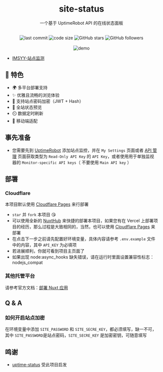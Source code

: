 <div align="center">
<h1>site-status</h1>
<p>一个基于 UptimeRobot API 的在线状态面板</p>
<br />
<img src="https://img.shields.io/github/last-commit/imsyy/site-status" alt="last commit"/>
<img src="https://img.shields.io/github/languages/code-size/imsyy/site-status" alt="code size"/>
<img src="https://img.shields.io/github/stars/imsyy/site-status?style=full" alt="GitHub stars"/>
<img src="https://img.shields.io/github/forks/imsyy/site-status?style=full&color=orange" alt="GitHub followers"/>
<br />
<br />
<img src="https://s1.ax1x.com/2023/07/20/pCHnLLt.png" alt="demo"/>
</div>

- [IMSYY-站点监测](https://status.imsyy.top/)

## 🎉 特色

- 🌍 多平台部署支持
- ✨ 优雅且流畅的浏览体验
- 🔐 支持站点密码加密（JWT + Hash）
- 👀 全站状态预览
- ⏲️ 数据定时刷新
- 📱 移动端适配

## 事先准备

- 您需要先到 [UptimeRobot](https://uptimerobot.com/dashboard) 添加站点监控，并在 `My Settings` 页面或者 [API 管理](https://dashboard.uptimerobot.com/integrations) 页面获取类型为 `Read-Only API Key` 的 `API Key`，或者使用用于单独监视器的 `Monitor-specific API keys`（ 不要使用 `Main API key` ）

## 部署

### Cloudflare

本项目默认使用 [Cloudflare Pages](https://pages.cloudflare.com/) 来行部署

- `star` 并 `fork` 本项目 😘
- 可以使用全新的 [NuxtHub](https://hub.nuxt.com/) 来快捷的部署本项目，如果您有在 Vercel 上部署项目的经历，那么过程是大致相同的，当然，也可以使用 [Cloudflare Pages](https://pages.cloudflare.com/) 来部署
- 在点击下一步之前请先配置好环境变量，具体内容请参考 `.env.example` 文件中的内容，其中 `API_KEY` 为必填项
- 若进展顺利，你就可看到项目主页面了
- 如果出现 node:async_hooks 缺失错误，请在运行时里面设置兼容性标志：nodejs_compat

### 其他托管平台

请参考官方文档：[部署 Nuxt 应用](https://nuxtjs.org.cn/deploy)

## Q & A

### 如何开启站点加密

在环境变量中添加 `SITE_PASSWORD` 和 `SITE_SECRE_KEY`，都必须填写，缺一不可，其中 `SITE_PASSWORD`是站点密码，`SITE_SECRE_KEY` 是加密密钥，可随意填写

## 鸣谢

- [uptime-status](https://github.com/yb/uptime-status) 受此项目启发
